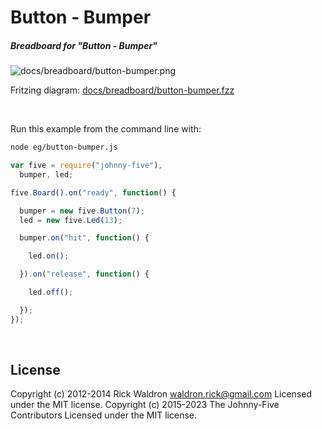 <!--remove-start-->

# Button - Bumper

<!--remove-end-->






##### Breadboard for "Button - Bumper"



![docs/breadboard/button-bumper.png](breadboard/button-bumper.png)<br>

Fritzing diagram: [docs/breadboard/button-bumper.fzz](breadboard/button-bumper.fzz)

&nbsp;




Run this example from the command line with:
```bash
node eg/button-bumper.js
```


```javascript
var five = require("johnny-five"),
  bumper, led;

five.Board().on("ready", function() {

  bumper = new five.Button(7);
  led = new five.Led(13);

  bumper.on("hit", function() {

    led.on();

  }).on("release", function() {

    led.off();

  });
});

```








&nbsp;

<!--remove-start-->

## License
Copyright (c) 2012-2014 Rick Waldron <waldron.rick@gmail.com>
Licensed under the MIT license.
Copyright (c) 2015-2023 The Johnny-Five Contributors
Licensed under the MIT license.

<!--remove-end-->
